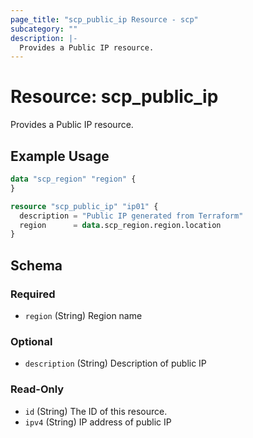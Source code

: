 ```yaml
---
page_title: "scp_public_ip Resource - scp"
subcategory: ""
description: |-
  Provides a Public IP resource.
---
```


# Resource: scp_public_ip

Provides a Public IP resource.


## Example Usage

```terraform
data "scp_region" "region" {
}

resource "scp_public_ip" "ip01" {
  description = "Public IP generated from Terraform"
  region      = data.scp_region.region.location
}
```

<!-- schema generated by tfplugindocs -->
## Schema

### Required

- `region` (String) Region name

### Optional

- `description` (String) Description of public IP

### Read-Only

- `id` (String) The ID of this resource.
- `ipv4` (String) IP address of public IP
